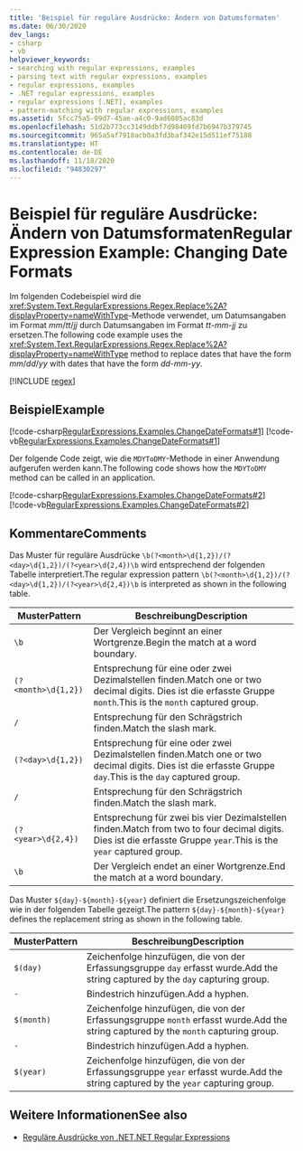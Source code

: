 ```yaml
---
title: 'Beispiel für reguläre Ausdrücke: Ändern von Datumsformaten'
ms.date: 06/30/2020
dev_langs:
- csharp
- vb
helpviewer_keywords:
- searching with regular expressions, examples
- parsing text with regular expressions, examples
- regular expressions, examples
- .NET regular expressions, examples
- regular expressions [.NET], examples
- pattern-matching with regular expressions, examples
ms.assetid: 5fcc75a5-09d7-45ae-a4c0-9ad6085ac83d
ms.openlocfilehash: 51d2b773cc3149ddbf7d98409fd7b6947b379745
ms.sourcegitcommit: 965a5af7918acb0a3fd3baf342e15d511ef75188
ms.translationtype: HT
ms.contentlocale: de-DE
ms.lasthandoff: 11/18/2020
ms.locfileid: "94830297"
---
```

# <a name="regular-expression-example-changing-date-formats"></a><span data-ttu-id="e7fd0-102">Beispiel für reguläre Ausdrücke: Ändern von Datumsformaten</span><span class="sxs-lookup"><span data-stu-id="e7fd0-102">Regular Expression Example: Changing Date Formats</span></span>
<span data-ttu-id="e7fd0-103">Im folgenden Codebeispiel wird die <xref:System.Text.RegularExpressions.Regex.Replace%2A?displayProperty=nameWithType>-Methode verwendet, um Datumsangaben im Format *mm*/*tt*/*jj* durch Datumsangaben im Format *tt*-*mm*-*jj* zu ersetzen.</span><span class="sxs-lookup"><span data-stu-id="e7fd0-103">The following code example uses the <xref:System.Text.RegularExpressions.Regex.Replace%2A?displayProperty=nameWithType> method to replace dates that have the form *mm*/*dd*/*yy* with dates that have the form *dd*-*mm*-*yy*.</span></span>  

[!INCLUDE [regex](../../../includes/regex.md)]

## <a name="example"></a><span data-ttu-id="e7fd0-104">Beispiel</span><span class="sxs-lookup"><span data-stu-id="e7fd0-104">Example</span></span>  
 [!code-csharp[RegularExpressions.Examples.ChangeDateFormats#1](../../../samples/snippets/csharp/VS_Snippets_CLR/RegularExpressions.Examples.ChangeDateFormats/cs/Example_ChangeDateFormats1.cs#1)]
 [!code-vb[RegularExpressions.Examples.ChangeDateFormats#1](../../../samples/snippets/visualbasic/VS_Snippets_CLR/RegularExpressions.Examples.ChangeDateFormats/vb/Example_ChangeDateFormats1.vb#1)]  
  
 <span data-ttu-id="e7fd0-105">Der folgende Code zeigt, wie die `MDYToDMY`-Methode in einer Anwendung aufgerufen werden kann.</span><span class="sxs-lookup"><span data-stu-id="e7fd0-105">The following code shows how the `MDYToDMY` method can be called in an application.</span></span>  
  
 [!code-csharp[RegularExpressions.Examples.ChangeDateFormats#2](../../../samples/snippets/csharp/VS_Snippets_CLR/RegularExpressions.Examples.ChangeDateFormats/cs/Example_ChangeDateFormats1.cs#2)]
 [!code-vb[RegularExpressions.Examples.ChangeDateFormats#2](../../../samples/snippets/visualbasic/VS_Snippets_CLR/RegularExpressions.Examples.ChangeDateFormats/vb/Example_ChangeDateFormats1.vb#2)]  
  
## <a name="comments"></a><span data-ttu-id="e7fd0-106">Kommentare</span><span class="sxs-lookup"><span data-stu-id="e7fd0-106">Comments</span></span>  
 <span data-ttu-id="e7fd0-107">Das Muster für reguläre Ausdrücke `\b(?<month>\d{1,2})/(?<day>\d{1,2})/(?<year>\d{2,4})\b` wird entsprechend der folgenden Tabelle interpretiert.</span><span class="sxs-lookup"><span data-stu-id="e7fd0-107">The regular expression pattern  `\b(?<month>\d{1,2})/(?<day>\d{1,2})/(?<year>\d{2,4})\b` is interpreted as shown in the following table.</span></span>  
  
|<span data-ttu-id="e7fd0-108">Muster</span><span class="sxs-lookup"><span data-stu-id="e7fd0-108">Pattern</span></span>|<span data-ttu-id="e7fd0-109">Beschreibung</span><span class="sxs-lookup"><span data-stu-id="e7fd0-109">Description</span></span>|  
|-------------|-----------------|  
|`\b`|<span data-ttu-id="e7fd0-110">Der Vergleich beginnt an einer Wortgrenze.</span><span class="sxs-lookup"><span data-stu-id="e7fd0-110">Begin the match at a word boundary.</span></span>|  
|`(?<month>\d{1,2})`|<span data-ttu-id="e7fd0-111">Entsprechung für eine oder zwei Dezimalstellen finden.</span><span class="sxs-lookup"><span data-stu-id="e7fd0-111">Match one or two decimal digits.</span></span> <span data-ttu-id="e7fd0-112">Dies ist die erfasste Gruppe `month`.</span><span class="sxs-lookup"><span data-stu-id="e7fd0-112">This is the `month` captured group.</span></span>|  
|`/`|<span data-ttu-id="e7fd0-113">Entsprechung für den Schrägstrich finden.</span><span class="sxs-lookup"><span data-stu-id="e7fd0-113">Match the slash mark.</span></span>|  
|`(?<day>\d{1,2})`|<span data-ttu-id="e7fd0-114">Entsprechung für eine oder zwei Dezimalstellen finden.</span><span class="sxs-lookup"><span data-stu-id="e7fd0-114">Match one or two decimal digits.</span></span> <span data-ttu-id="e7fd0-115">Dies ist die erfasste Gruppe `day`.</span><span class="sxs-lookup"><span data-stu-id="e7fd0-115">This is the `day` captured group.</span></span>|  
|`/`|<span data-ttu-id="e7fd0-116">Entsprechung für den Schrägstrich finden.</span><span class="sxs-lookup"><span data-stu-id="e7fd0-116">Match the slash mark.</span></span>|  
|`(?<year>\d{2,4})`|<span data-ttu-id="e7fd0-117">Entsprechung für zwei bis vier Dezimalstellen finden.</span><span class="sxs-lookup"><span data-stu-id="e7fd0-117">Match from two to four decimal digits.</span></span> <span data-ttu-id="e7fd0-118">Dies ist die erfasste Gruppe `year`.</span><span class="sxs-lookup"><span data-stu-id="e7fd0-118">This is the `year` captured group.</span></span>|  
|`\b`|<span data-ttu-id="e7fd0-119">Der Vergleich endet an einer Wortgrenze.</span><span class="sxs-lookup"><span data-stu-id="e7fd0-119">End the match at a word boundary.</span></span>|  
  
 <span data-ttu-id="e7fd0-120">Das Muster `${day}-${month}-${year}` definiert die Ersetzungszeichenfolge wie in der folgenden Tabelle gezeigt.</span><span class="sxs-lookup"><span data-stu-id="e7fd0-120">The pattern `${day}-${month}-${year}` defines the replacement string as shown in the following table.</span></span>  
  
|<span data-ttu-id="e7fd0-121">Muster</span><span class="sxs-lookup"><span data-stu-id="e7fd0-121">Pattern</span></span>|<span data-ttu-id="e7fd0-122">Beschreibung</span><span class="sxs-lookup"><span data-stu-id="e7fd0-122">Description</span></span>|  
|-------------|-----------------|  
|`$(day)`|<span data-ttu-id="e7fd0-123">Zeichenfolge hinzufügen, die von der Erfassungsgruppe `day` erfasst wurde.</span><span class="sxs-lookup"><span data-stu-id="e7fd0-123">Add the string captured by the `day` capturing group.</span></span>|  
|`-`|<span data-ttu-id="e7fd0-124">Bindestrich hinzufügen.</span><span class="sxs-lookup"><span data-stu-id="e7fd0-124">Add a hyphen.</span></span>|  
|`$(month)`|<span data-ttu-id="e7fd0-125">Zeichenfolge hinzufügen, die von der Erfassungsgruppe `month` erfasst wurde.</span><span class="sxs-lookup"><span data-stu-id="e7fd0-125">Add the string captured by the `month` capturing group.</span></span>|  
|`-`|<span data-ttu-id="e7fd0-126">Bindestrich hinzufügen.</span><span class="sxs-lookup"><span data-stu-id="e7fd0-126">Add a hyphen.</span></span>|  
|`$(year)`|<span data-ttu-id="e7fd0-127">Zeichenfolge hinzufügen, die von der Erfassungsgruppe `year` erfasst wurde.</span><span class="sxs-lookup"><span data-stu-id="e7fd0-127">Add the string captured by the `year` capturing group.</span></span>|  
  
## <a name="see-also"></a><span data-ttu-id="e7fd0-128">Weitere Informationen</span><span class="sxs-lookup"><span data-stu-id="e7fd0-128">See also</span></span>

- [<span data-ttu-id="e7fd0-129">Reguläre Ausdrücke von .NET</span><span class="sxs-lookup"><span data-stu-id="e7fd0-129">.NET Regular Expressions</span></span>](regular-expressions.md)
